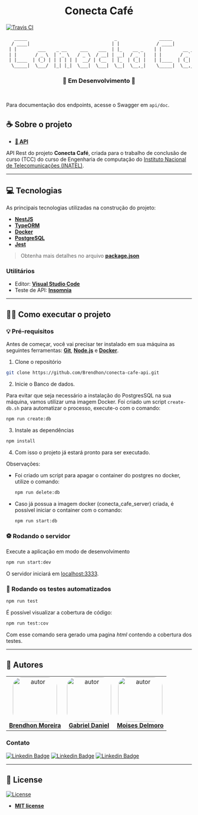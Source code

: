 <h1 align="center">Conecta Café</h1>

[![Travis CI](https://app.travis-ci.com/Brendhon/conecta-cafe-api.svg?branch=main)](https://app.travis-ci.com/Brendhon/conecta-cafe-api)

```txt
   _____                                 _                _____            __        
  / ____|                               | |              / ____|          / _|       
 | |        ___    _ __     ___    ___  | |_    __ _    | |        __ _  | |_    ___ 
 | |       / _ \  | '_ \   / _ \  / __| | __|  / _` |   | |       / _` | |  _|  / _ \
 | |____  | (_) | | | | | |  __/ | (__  | |_  | (_| |   | |____  | (_| | | |   |  __/
  \_____|  \___/  |_| |_|  \___|  \___|  \__|  \__,_|    \_____|  \__,_| |_|    \___|

```

<h3 align="center">🚧 Em Desenvolvimento 🚧</h3><br>

Para documentação dos endpoints, acesse o Swagger em `api/doc`.

## ☕ Sobre o projeto

- **[🤖 API](https://github.com/Brendhon/conecta-cafe-api)**

API Rest do projeto **Conecta Café**, criada para o trabalho de conclusão de curso (TCC) do curso de Engenharia de computação do [Instituto Nacional de Telecomunicações (INATEL)](https://inatel.br/home/).

---

## 💻 Tecnologias

As principais tecnologias utilizadas na construção do projeto:

 - **[NestJS](https://nestjs.com/)**
 - **[TypeORM](https://typeorm.io/#/)**
 - **[Docker](https://www.docker.com/)**
 - **[PostgreSQL](https://www.postgresql.org/)**
 - **[Jest](https://jestjs.io/)**
> Obtenha mais detalhes no arquivo **[package.json](https://github.com/Brendhon/conecta-cafe-api/blob/main/package.json)**

### Utilitários
- Editor:  **[Visual Studio Code](https://code.visualstudio.com/)**
- Teste de API:  **[Insomnia](https://insomnia.rest/)**

---

## 👨‍💻 Como executar o projeto

### 💡 Pré-requisitos

Antes de começar, você vai precisar ter instalado em sua máquina as seguintes ferramentas:
**[Git](https://git-scm.com)**, **[Node.js](https://nodejs.org/en/)** e **[Docker](https://www.docker.com/)**.<br> 


1. Clone o repositório
```bash
git clone https://github.com/Brendhon/conecta-cafe-api.git
```

2. Inicie o Banco de dados.

Para evitar que seja necessário a instalação do PostgresSQL na sua máquina, vamos utilizar uma imagem Docker. Foi criado um script `create-db.sh` para automatizar o processo, execute-o com o comando:

  ```bash
  npm run create:db
  ```

3. Instale as dependências
```bash
npm install
```

4. Com isso o projeto já estará pronto para ser executado.

Observações:
* Foi criado um script para apagar o container do postgres no docker, utilize o comando:
  ```bash
  npm run delete:db
  ```
* Caso já possua a imagem docker (conecta_cafe_server) criada, é possível iniciar o container com o comando:
  ```bash
  npm run start:db
  ```

### ⚽ Rodando o servidor

Execute a aplicação em modo de desenvolvimento

```bash
npm run start:dev
```
O servidor iniciará em [localhost:3333](http://localhost:3333).

### 🤖 Rodando os testes automatizados

```bash
npm run test
```

É possível visualizar a cobertura de código:

```bash
npm run test:cov
```
Com esse comando sera gerado uma pagina _html_ contendo a cobertura dos testes.

---

## 👥 Autores

<table  style="text-align:center; border: none" >
<tr>
<td align="center"> 
<a href="https://github.com/Brendhon" style="text-align:center;">
<img style="border-radius: 20%;" src="https://github.com/brendhon.png" width="120px;" alt="autor"/><br> <strong> Brendhon Moreira </strong>
</a>
</td>

<td align="center"> 
<a href="https://github.com/GabrielGSD" style="text-align:center;">
<img style="border-radius: 20%;" src="https://github.com/GabrielGSD.png" width="120px;" alt="autor"/><br><strong> Gabriel Daniel </strong>
</a>
</td>

<td align="center"> 
<a href="https://github.com/MoisesSDelmoro" styles="text-align:center;">
<img style="border-radius: 20%;" src="https://github.com/MoisesSDelmoro.png" width="120px;" alt="autor"/><br><strong> Moises Delmoro </strong>
</a>
</td>
</tr>
</table>

### Contato

[![Linkedin Badge](https://img.shields.io/badge/-Brendhon-blue?style=flat-square&logo=Linkedin&logoColor=white&link=https://www.linkedin.com/in/brendhon-moreira)](https://www.linkedin.com/in/brendhon-moreira)
[![Linkedin Badge](https://img.shields.io/badge/-Gabriel-blue?style=flat-square&logo=Linkedin&logoColor=white&link=https://www.linkedin.com/in/gabriel-souza-b1995b216/)](https://www.linkedin.com/in/gabriel-souza-b1995b216/)
[![Linkedin Badge](https://img.shields.io/badge/-Moises-blue?style=flat-square&logo=Linkedin&logoColor=white&link=https://www.linkedin.com/in/moises-s-delmoro-8747651ba/)](https://www.linkedin.com/in/moises-s-delmoro-8747651ba/)

---
## 📝 License
[![License](https://img.shields.io/apm/l/vim-mode?color=blue)](http://badges.mit-license.org)

- **[MIT license](https://choosealicense.com/licenses/mit/)**
